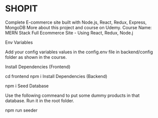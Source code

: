 # SHOPIT

Complete E-commerce site built with Node.js, React, Redux, Express, MongoDB
More about this project and course on Udemy. Course Name: MERN Stack Full Ecommerce Site - Using React, Redux, Node.j

Env Variables

Add your config variables values in the config.env file in backend/config folder as shown in the course.

Install Dependencies (Frontend)

cd frontend
npm i
Install Dependencies (Backend)

npm i
Seed Database

Use the following commeand to put some dummy products in that database. Run it in the root folder.

npm run seeder
